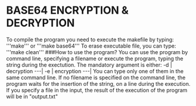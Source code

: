 # BASE64 ENCRYPTION  & DECRYPTION
To compile the program you need to execute the makefile by typing:
'''make''' 
or
'''make base64'''
To erase executable file, you can type:
'''make clean'''
###How to use the program?
You can use the program by command line, specifying a filename or execute the program, typing the string during the exectution. The mandatory argument is either:
-d | decryption
---|
-e | encryption
---|
You can type only one of them in the same command line. If no filename is specified on the command line, the program waits for the insertion of the string, on a line during the execution. If you specify a file in the input, the result of the execution of the program will be in "output.txt"



